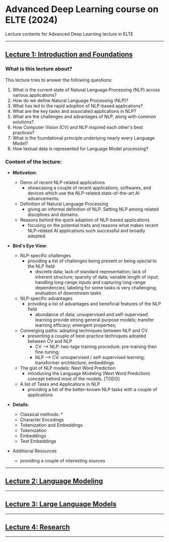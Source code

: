 # Advanced Deep Learning course on ELTE (2024)
Lecture contents for Advanced Deep Learning lecture in ELTE

---

## <ins>Lecture 1: Introduction and Foundations</ins>

### What is this lecture about?

This lecture tries to answer the following questions:

1. What is the current state of Natural Language Processing (NLP) across various applications?
2. How do we define Natural Language Processing (NLP)?
3. What has led to the rapid adoption of NLP-based applications?
4. What are the key tasks and associated applications in NLP?
5. What are the challenges and advantages of NLP, along with common solutions?
7. How Computer Vision (CV) and NLP inspired each other's best practices?
8. What is the foundational principle underlying nearly every Language Model?
9. How textual data is represented for Language Model processing?

### Content of the lecture:
* **Motivation**:
  * Demo of recent NLP-related applications
    * showcasing a couple of recent applications, softwares, and devices which use the NLP-related state-of-the-art AI advancements.
  * Definition of Natural Language Processing
    * giving an informal definition of NLP. Setting NLP among related disciplines and domains.
  * Reasons behind the quick adaption of NLP-based applications
    * focusing on the potential traits and reasons what makes recent NLP-related AI applications such successful and broadly adopted.

* **Bird's Eye View**:
  * NLP-specific challenges
    * providing a list of challenges being present or being special to the NLP field
      * discrete data; lack of standard representation; lack of inherent structure; sparsity of data;
        variable length of input; handling long-range inputs and capturing long-range dependencies;
        labeling for some tasks is very challenging; evaluation of downstream tasks
  * NLP-specific advantages
    * providing a list of advantages and beneficial features of the NLP field
      * abundance of data; unsupervised and self-supervised learning provide strong general purpose models;
        transfer learning efficacy; emergent properties;
  * Converging paths: adopting techniques between NLP and CV
    * presenting a couple of best-practice techniques adopted between CV and NLP
      * CV --> NLP: two-tage training procedure: pre-training then fine-tuning;
      * NLP --> CV: unsupervised / self-supervised learning; transformer architecture; embeddings
  * The gist of NLP models: Next Word Prediction
    * introducing the Language Modeling (Next Word Prediction) concept behind most of the models. [TODO]
  * A list of Tasks and Applications in NLP
    * providing a list of the better-known NLP tasks with a couple of applications
  
* **Details**:
  * Classical methods:
    * 
  * Character Encodings 
  * Tokenization and Embeddings 
  * Tokenization 
  * Embeddings 
  * Text Embeddings

* Additional Resources
  * providing a couple of interesting sources

---

## <ins>Lecture 2: Language Modeling</ins>

---

## <ins>Lecture 3: Large Language Models</ins>

---

## <ins>Lecture 4: Research</ins>

---

